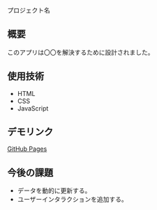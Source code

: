  プロジェクト名
## 概要
このアプリは〇〇を解決するために設計されました。

## 使用技術
- HTML
- CSS
- JavaScript

## デモリンク
[GitHub Pages](https://)

## 今後の課題
- データを動的に更新する。
- ユーザーインタラクションを追加する。



